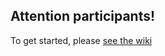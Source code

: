 ## Attention participants! 
To get started, please [see the wiki](https://github.com/dispersionlab/welcome/wiki/how_to_participate!)
